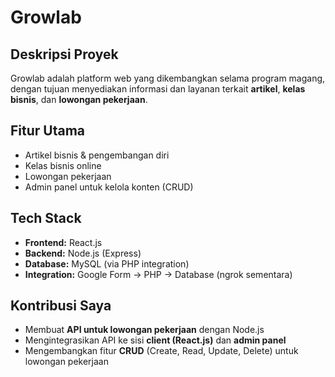 # Growlab

## Deskripsi Proyek
Growlab adalah platform web yang dikembangkan selama program magang, dengan tujuan menyediakan informasi dan layanan terkait **artikel**, **kelas bisnis**, dan **lowongan pekerjaan**.  

## Fitur Utama
- Artikel bisnis & pengembangan diri  
- Kelas bisnis online  
- Lowongan pekerjaan  
- Admin panel untuk kelola konten (CRUD)  

## Tech Stack
- **Frontend:** React.js  
- **Backend:** Node.js (Express)  
- **Database:** MySQL (via PHP integration)  
- **Integration:** Google Form → PHP → Database (ngrok sementara)  

## Kontribusi Saya
- Membuat **API untuk lowongan pekerjaan** dengan Node.js  
- Mengintegrasikan API ke sisi **client (React.js)** dan **admin panel**  
- Mengembangkan fitur **CRUD** (Create, Read, Update, Delete) untuk lowongan pekerjaan  
